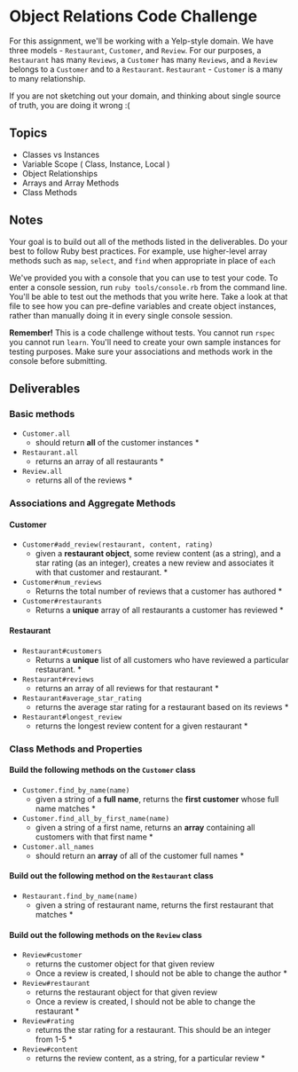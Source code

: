# Object Relations Code Challenge

For this assignment, we'll be working with a Yelp-style domain. We have three models - `Restaurant`, `Customer`, and `Review`.
For our purposes, a `Restaurant` has many `Reviews`, a `Customer` has many `Reviews`, and a `Review` belongs to a `Customer` and to a `Restaurant`.
`Restaurant` - `Customer` is a many to many relationship.

If you are not sketching out your domain, and thinking about single source of truth,
you are doing it wrong :(

## Topics

- Classes vs Instances
- Variable Scope ( Class, Instance, Local )
- Object Relationships
- Arrays and Array Methods
- Class Methods

## Notes

Your goal is to build out all of the methods listed in the deliverables. Do your best to follow Ruby best practices. For example, use higher-level array methods such as `map`, `select`, and `find` when appropriate in place of `each`

We've provided you with a console that you can use to test your code. To enter a console session, run `ruby tools/console.rb` from the command line. You'll be able to test out the methods that you write here. Take a look at that file to see how you can pre-define variables and create object instances, rather than manually doing it in every single console session.

**Remember!** This is a code challenge without tests. You cannot run `rspec` you cannot run `learn`. You'll need to create your own sample instances for testing purposes. Make sure your associations and methods work in the console before submitting.

## Deliverables

### Basic methods

- `Customer.all`
  - should return **all** of the customer instances *
- `Restaurant.all`
  - returns an array of all restaurants *
- `Review.all`
  - returns all of the reviews *
  
### Associations and Aggregate Methods

#### Customer

- `Customer#add_review(restaurant, content, rating)`
  - given a **restaurant object**, some review content (as a string), and a star rating (as an integer), creates a new review and associates it with that customer and restaurant. *
- `Customer#num_reviews`
  - Returns the total number of reviews that a customer has authored *
- `Customer#restaurants`
  - Returns a **unique** array of all restaurants a customer has reviewed *

#### Restaurant

- `Restaurant#customers`
  - Returns a **unique** list of all customers who have reviewed a particular restaurant. *
- `Restaurant#reviews`
  - returns an array of all reviews for that restaurant *
- `Restaurant#average_star_rating`
  - returns the average star rating for a restaurant based on its reviews *
- `Restaurant#longest_review`
  - returns the longest review content for a given restaurant *

### Class Methods and Properties

#### Build the following methods on the `Customer` class

- `Customer.find_by_name(name)`
  - given a string of a **full name**, returns the **first customer** whose full name matches *
- `Customer.find_all_by_first_name(name)`
  - given a string of a first name, returns an **array** containing all customers with that first name  *
- `Customer.all_names`
  - should return an **array** of all of the customer full names *

#### Build out the following method on the `Restaurant` class

- `Restaurant.find_by_name(name)`
  - given a string of restaurant name, returns the first restaurant that matches *

#### Build out the following methods on the `Review` class

- `Review#customer`
  - returns the customer object for that given review
  - Once a review is created, I should not be able to change the author *
- `Review#restaurant`
  - returns the restaurant object for that given review
  - Once a review is created, I should not be able to change the restaurant *
- `Review#rating`
  - returns the star rating for a restaurant. This should be an integer from 1-5 *
- `Review#content`
  - returns the review content, as a string, for a particular review *
